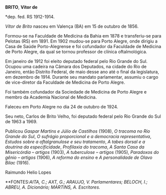 **BRITO**, **Vítor de**

\*dep. fed. RS 1912-1914.

*Vítor de Brito* nasceu em Valença (BA) em 15 de outubro de 1856.

Formou-se na Faculdade de Medicina da Bahia em 1878 e transferiu-se para
Pelotas (RS) em 1891. Em 1902 mudou-se para Porto Alegre, onde dirigiu a
Casa de Saúde Porto-Alegrense e foi cofundador da Faculdade de Medicina
de Porto Alegre, da qual se tornou professor de clínica oftalmológica.

Em janeiro de 1912 foi eleito deputado federal pelo Rio Grande do Sul.
Ocupou uma cadeira na Câmara dos Deputados, na cidade do Rio de Janeiro,
então Distrito Federal, de maio desse ano até o final da legislatura, em
dezembro de 1914. Durante seu mandato parlamentar, assumiu o cargo de
vice-diretor da Faculdade de Medicina de Porto Alegre.

Foi também cofundador da Sociedade de Medicina de Porto Alegre e membro
da Academia Nacional de Medicina.

Faleceu em Porto Alegre no dia 24 de outubro de 1924.

Seu neto, Carlos de Brito Velho, foi deputado federal pelo Rio Grande do
Sul de 1963 a 1969.

Publicou *Gaspar Martins e Júlio de Castilhos* (1908), *O tracoma no Rio
Grande* *do Sul*, *O sufrágio proporcional e a democracia
representativa*, *Estudos sobre a* *oftalgranulose e seu tratamento*, *A
tabes dorsal e a doutrina da especificidade*, *Profilaxia do tracoma*,
*A Santa Casa da Misericórdia – artigos* (1903), *A tuberculose –*
*artigos* (1905), *Paradoxos do gênio – artigos* (1906), *A reforma do
ensino* e *A* *personalidade de Olavo Bilac* (1916).

Raimundo Helio Lopes

**FONTES:**AITA, C.; AXT, G.; ARAUJO, V. *Parlamentares;* BELOCH, I.;
ABREU, A. *Dicionário*; MARTINS, A*. Escritores.*
